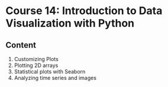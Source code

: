 # Course 14: Introduction to Data Visualization with Python
## Content
1. Customizing Plots
2. Plotting 2D arrays
3. Statistical plots with Seaborn
4. Analyzing time series and images
